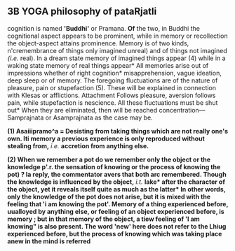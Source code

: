 ## **3B YOGA philosophy of pataRjatli**

cognition is named **'Buddhi'** or Pramana. **Of** the two, in Buddhi the cognitional aspect appears to be prominent, while in memory or recollection the object-aspect attains prominence. Memory is of two kinds, n'cremembrance of things only imagined unreal) and of things not imagined *{i.e.* real). In a dream state memory of imagined things appear (4) while in a waking state memory of real things appear\* All memories arise out of impressions whether of right cognition\* misapprehension, vague ideation, deep sleep or of memory. The foregoing fluctuations are of the nature of pleasure, pain or stupefaction (5). These will be explained in connection with Klesas or afflictions. Attachment Follows pleasure, aversion follows pain, while stupefaction is nescience. All these fluctuations must be shut out\* When they are eliminated, then will be reached concentration—Samprajnata or Asamprajnata as the case may be.

**(1) Asaiiipramo^a = Desisting from taking things which are not really one's own. Iti memory a previous experience is only reproduced without stealing from,** *i.e.* **accretion from anything else.**

**(2) When we remember a pot do we remember only the object or the knowledge p'.r. the sensation of knowing or the process of knowing the pot) ? la reply, the commentator avers that both arc remembered. Though the knowledge is influenced by the object,** *i.t.* **lake\* after the character of the object, yet it reveals itself quite as much as the latter\* In other words, only the knowledge of the pot does not arise, but it is mixed with the feeling that 'i am knowing the pot'. Memory of a thing experienced before, uualloyed by anything else, or feeling of an object experienced before, is memory ; but in that memory of the object, a tiew feeling of 'I am knowing" is also present. The word 'new' here does not refer to the Lhiug experienced before, but the process of knowing which was taking place anew in the mind is referred**
